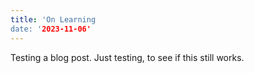 ```yaml
---
title: 'On Learning
date: '2023-11-06'
---
```


Testing a blog post. Just testing, to see if this still works. 